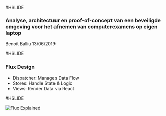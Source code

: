 #HSLIDE
### Analyse, architectuur en proof-of-concept van een beveiligde omgeving voor het afnemen van computerexamens op eigen laptop

Benoit Balliu 13/06/2019

#HSLIDE

### Flux Design

- Dispatcher: Manages Data Flow
- Stores: Handle State & Logic
- Views: Render Data via React

#HSLIDE

![Flux Explained](https://facebook.github.io/flux/img/flux-simple-f8-diagram-explained-1300w.png)
